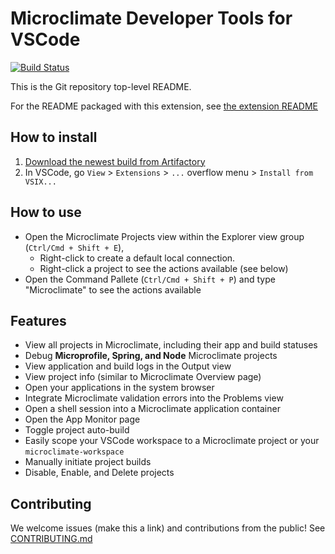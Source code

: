 # Microclimate Developer Tools for VSCode

[![Build Status](https://travis.ibm.com/dev-ex/microclimate-vscode.svg?token=jLZpzPrJozeLHsb1tpsR&branch=master)](https://travis.ibm.com/dev-ex/microclimate-vscode)

This is the Git repository top-level README.

For the README packaged with this extension, see [the extension README](https://github.ibm.com/dev-ex/microclimate-vscode/tree/master/dev/README.md)

## How to install
1. [Download the newest build from Artifactory](https://sys-mcs-docker-local.artifactory.swg-devops.com/artifactory/sys-mcs-docker-local/microclimate-vscode/)
2. In VSCode, go `View` > `Extensions` > `...` overflow menu > `Install from VSIX...`

## How to use
- Open the Microclimate Projects view within the Explorer view group (`Ctrl/Cmd + Shift + E`),
    - Right-click to create a default local connection.
    - Right-click a project to see the actions available (see below)
- Open the Command Pallete (`Ctrl/Cmd + Shift + P`) and type "Microclimate" to see the actions available

## Features
- View all projects in Microclimate, including their app and build statuses
- Debug **Microprofile, Spring, and Node** Microclimate projects
- View application and build logs in the Output view
- View project info (similar to Microclimate Overview page)
- Open your applications in the system browser
- Integrate Microclimate validation errors into the Problems view
- Open a shell session into a Microclimate application container
- Open the App Monitor page
- Toggle project auto-build
- Easily scope your VSCode workspace to a Microclimate project or your `microclimate-workspace`
- Manually initiate project builds
- Disable, Enable, and Delete projects

## Contributing
We welcome issues (make this a link) and contributions from the public! See [CONTRIBUTING.md](https://github.ibm.com/dev-ex/microclimate-vscode/tree/master/CONTRIBUTING.md)